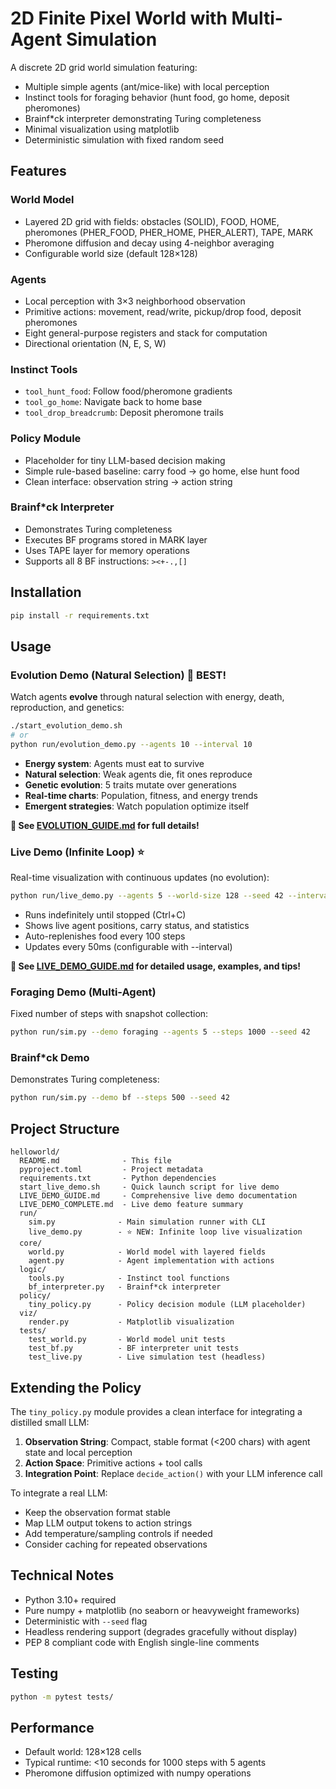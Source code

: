 # 2D Finite Pixel World with Multi-Agent Simulation

A discrete 2D grid world simulation featuring:
- Multiple simple agents (ant/mice-like) with local perception
- Instinct tools for foraging behavior (hunt food, go home, deposit pheromones)
- Brainf*ck interpreter demonstrating Turing completeness
- Minimal visualization using matplotlib
- Deterministic simulation with fixed random seed

## Features

### World Model
- Layered 2D grid with fields: obstacles (SOLID), FOOD, HOME, pheromones (PHER_FOOD, PHER_HOME, PHER_ALERT), TAPE, MARK
- Pheromone diffusion and decay using 4-neighbor averaging
- Configurable world size (default 128×128)

### Agents
- Local perception with 3×3 neighborhood observation
- Primitive actions: movement, read/write, pickup/drop food, deposit pheromones
- Eight general-purpose registers and stack for computation
- Directional orientation (N, E, S, W)

### Instinct Tools
- `tool_hunt_food`: Follow food/pheromone gradients
- `tool_go_home`: Navigate back to home base
- `tool_drop_breadcrumb`: Deposit pheromone trails

### Policy Module
- Placeholder for tiny LLM-based decision making
- Simple rule-based baseline: carry food → go home, else hunt food
- Clean interface: observation string → action string

### Brainf*ck Interpreter
- Demonstrates Turing completeness
- Executes BF programs stored in MARK layer
- Uses TAPE layer for memory operations
- Supports all 8 BF instructions: `><+-.,[]`

## Installation

```bash
pip install -r requirements.txt
```

## Usage

### Evolution Demo (Natural Selection) 🧬 BEST!
Watch agents **evolve** through natural selection with energy, death, reproduction, and genetics:
```bash
./start_evolution_demo.sh
# or
python run/evolution_demo.py --agents 10 --interval 10
```
- **Energy system**: Agents must eat to survive
- **Natural selection**: Weak agents die, fit ones reproduce
- **Genetic evolution**: 5 traits mutate over generations
- **Real-time charts**: Population, fitness, and energy trends
- **Emergent strategies**: Watch population optimize itself

**📖 See [EVOLUTION_GUIDE.md](EVOLUTION_GUIDE.md) for full details!**

### Live Demo (Infinite Loop) ⭐
Real-time visualization with continuous updates (no evolution):
```bash
python run/live_demo.py --agents 5 --world-size 128 --seed 42 --interval 50
```
- Runs indefinitely until stopped (Ctrl+C)
- Shows live agent positions, carry status, and statistics
- Auto-replenishes food every 100 steps
- Updates every 50ms (configurable with --interval)

**📖 See [LIVE_DEMO_GUIDE.md](LIVE_DEMO_GUIDE.md) for detailed usage, examples, and tips!**

### Foraging Demo (Multi-Agent)
Fixed number of steps with snapshot collection:
```bash
python run/sim.py --demo foraging --agents 5 --steps 1000 --seed 42
```

### Brainf*ck Demo
Demonstrates Turing completeness:
```bash
python run/sim.py --demo bf --steps 500 --seed 42
```

## Project Structure

```
helloworld/
  README.md              - This file
  pyproject.toml         - Project metadata
  requirements.txt       - Python dependencies
  start_live_demo.sh     - Quick launch script for live demo
  LIVE_DEMO_GUIDE.md     - Comprehensive live demo documentation
  LIVE_DEMO_COMPLETE.md  - Live demo feature summary
  run/
    sim.py              - Main simulation runner with CLI
    live_demo.py        - ⭐ NEW: Infinite loop live visualization
  core/
    world.py            - World model with layered fields
    agent.py            - Agent implementation with actions
  logic/
    tools.py            - Instinct tool functions
    bf_interpreter.py   - Brainf*ck interpreter
  policy/
    tiny_policy.py      - Policy decision module (LLM placeholder)
  viz/
    render.py           - Matplotlib visualization
  tests/
    test_world.py       - World model unit tests
    test_bf.py          - BF interpreter unit tests
    test_live.py        - Live simulation test (headless)
```

## Extending the Policy

The `tiny_policy.py` module provides a clean interface for integrating a distilled small LLM:

1. **Observation String**: Compact, stable format (<200 chars) with agent state and local perception
2. **Action Space**: Primitive actions + tool calls
3. **Integration Point**: Replace `decide_action()` with your LLM inference call

To integrate a real LLM:
- Keep the observation format stable
- Map LLM output tokens to action strings
- Add temperature/sampling controls if needed
- Consider caching for repeated observations

## Technical Notes

- Python 3.10+ required
- Pure numpy + matplotlib (no seaborn or heavyweight frameworks)
- Deterministic with `--seed` flag
- Headless rendering support (degrades gracefully without display)
- PEP 8 compliant code with English single-line comments

## Testing

```bash
python -m pytest tests/
```

## Performance

- Default world: 128×128 cells
- Typical runtime: <10 seconds for 1000 steps with 5 agents
- Pheromone diffusion optimized with numpy operations
